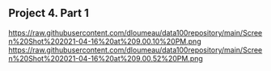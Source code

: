 ## Project 4. Part 1
https://raw.githubusercontent.com/dloumeau/data100repository/main/Screen%20Shot%202021-04-16%20at%209.00.10%20PM.png
https://raw.githubusercontent.com/dloumeau/data100repository/main/Screen%20Shot%202021-04-16%20at%209.00.52%20PM.png
